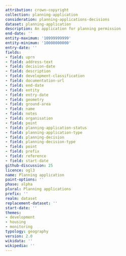 ```yaml
---
attribution: crown-copyright
collection: planning-application
consideration: planning-applications-decisions
dataset: planning-application
description: An application for planning permission
end-date: ''
entity-maximum: '10999999999'
entity-minimum: '10000000000'
entry-date: ''
fields:
- field: uprn
- field: address-text
- field: decision-date
- field: description
- field: development-classification
- field: documentation-url
- field: end-date
- field: entity
- field: entry-date
- field: geometry
- field: ground-area
- field: name
- field: notes
- field: organisation
- field: point
- field: planning-application-status
- field: planning-application-type
- field: planning-decision
- field: planning-decision-type
- field: point
- field: prefix
- field: reference
- field: start-date
github-discussion: 25
licence: ogl3
name: Planning application
paint-options: ''
phase: alpha
plural: Planning applications
prefix: ''
realm: dataset
replacement-dataset: ''
start-date: ''
themes:
- development
- housing
- monitoring
typology: geography
version: 2.0
wikidata: ''
wikipedia: ''
---
```

